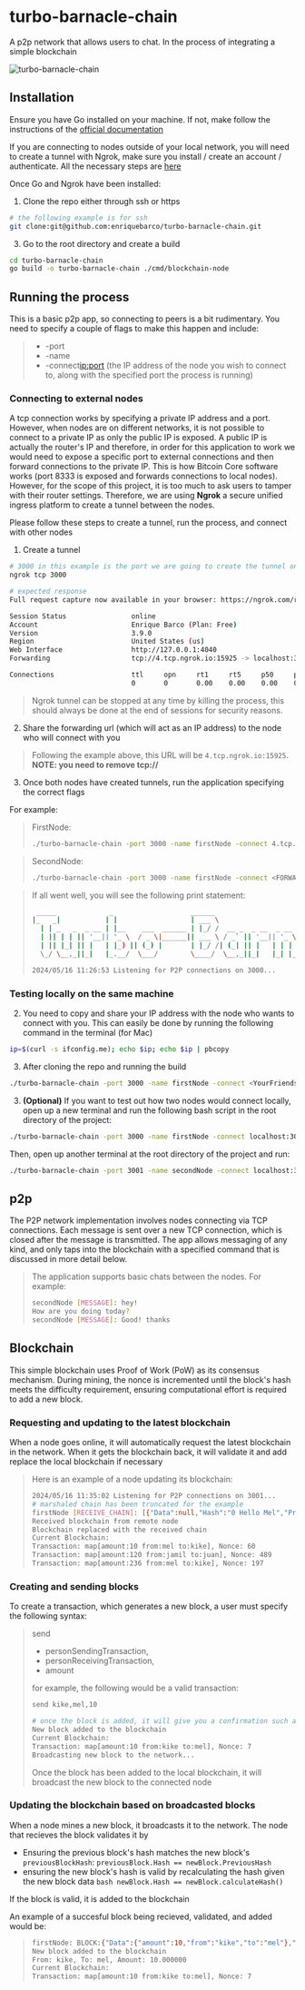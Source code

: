 # turbo-barnacle-chain
A p2p network that allows users to chat. In the process of integrating a simple blockchain

![turbo-barnacle-chain](./turbo-barnacle-chain.webp)


## Installation
Ensure you have Go installed on your machine. If not, make follow the instructions of the [official documentation](https://go.dev/doc/install)

If you are connecting to nodes outside of your local network, you will need to create a tunnel with Ngrok, make sure you install / create an account / authenticate. All the necessary steps are [here](https://dashboard.ngrok.com/signup)

Once Go and Ngrok have been installed:

1. Clone the repo either through ssh or https
```bash
# the following example is for ssh
git clone:git@github.com:enriquebarco/turbo-barnacle-chain.git
```
3. Go to the root directory and create a build
```bash
cd turbo-barnacle-chain
go build -o turbo-barnacle-chain ./cmd/blockchain-node
```

## Running the process

This is a basic p2p app, so connecting to peers is a bit rudimentary. You need to specify a couple of flags to make this happen and include: 
> - -port <the port your node will live and the application will run>
> - -name <the name your node will identify as>
> - -connect<ip:port> (the IP address of the node you wish to connect to, along with the specified port the process is running)

### Connecting to external nodes
A tcp connection works by specifying a private IP address and a port. However, when nodes are on different networks, it is not possible to connect to a private IP as only the public IP is exposed. A public IP is actually the router's IP and therefore, in order for this application to work we would need to expose a specific port to external connections and then forward connections to the private IP. This is how Bitcoin Core software works (port 8333 is exposed and forwards connections to local nodes). However, for the scope of this project, it is too much to ask users to tamper with their router settings. Therefore, we are using **Ngrok** a secure unified ingress platform to create a tunnel between the nodes.

Please follow these steps to create a tunnel, run the process, and connect with other nodes

1. Create a tunnel 
```bash
# 3000 in this example is the port we are going to create the tunnel on
ngrok tcp 3000
```

```bash
# expected response
Full request capture now available in your browser: https://ngrok.com/r/ti

Session Status                online
Account                       Enrique Barco (Plan: Free)
Version                       3.9.0
Region                        United States (us)
Web Interface                 http://127.0.0.1:4040
Forwarding                    tcp://4.tcp.ngrok.io:15925 -> localhost:3000

Connections                   ttl     opn     rt1     rt5     p50     p90
                              0       0       0.00    0.00    0.00    0.00
```

> Ngrok tunnel can be stopped at any time by killing the process, this should always be done at the end of sessions for security reasons.

2. Share the forwarding url (which will act as an IP address) to the node who will connect with you

> Following the example above, this URL will be `4.tcp.ngrok.io:15925`. **NOTE: you need to remove tcp://**

3. Once both nodes have created tunnels, run the application specifying the correct flags

For example:

> FirstNode:
> ```bash
> ./turbo-barnacle-chain -port 3000 -name firstNode -connect 4.tcp.ngrok.io:15925
> ```

> SecondNode:
> ```bash
> ./turbo-barnacle-chain -port 3000 -name firstNode -connect <FORWARDING_URL>
> ```

> If all went well, you will see the following print statement:
> ```bash
>  _____             _                   ______                                   _                _____  _             _
> |_   _|           | |                  | ___ \                                 | |              /  __ \| |           (_)
>   | | _   _  _ __ | |__    ___  ______ | |_/ /  __ _  _ __  _ __    __ _   ___ | |  ___  ______ | /  \/| |__    __ _  _  _ __> 
>   | || | | || '__|| '_ \  / _ \|______|| ___ \ / _` || '__|| '_ \  / _` | / __|| | / _ \|______|| |    | '_ \  / _` || || '_ \
>   | || |_| || |   | |_) || (_) |       | |_/ /| (_| || |   | | | || (_| || (__ | ||  __/        | \__/\| | | || (_| || || | | |
>   \_/ \__,_||_|   |_.__/  \___/        \____/  \__,_||_|   |_| |_| \__,_| \___||_| \___|         \____/|_| |_| \__,_||_||_| |_|
>
> 2024/05/16 11:26:53 Listening for P2P connections on 3000...


### Testing locally on the same machine
2. You need to copy and share your IP address with the node who wants to connect with you. This can easily be done by running the following command in the terminal (for Mac)
```bash
ip=$(curl -s ifconfig.me); echo $ip; echo $ip | pbcopy
```

3. After cloning the repo and running the build
```bash
./turbo-barnacle-chain -port 3000 -name firstNode -connect <YourFriendsIPAddress>:3000
```

3. **(Optional)** If you want to test out how two nodes would connect locally, open up a new terminal and run the following bash script in the root directory of the project:
```bash
./turbo-barnacle-chain -port 3000 -name firstNode -connect localhost:3001
```
Then, open up another terminal at the root directory of the project and run:
```bash
./turbo-barnacle-chain -port 3001 -name secondNode -connect localhost:3000
```


## p2p

The P2P network implementation involves nodes connecting via TCP connections. Each message is sent over a new TCP connection, which is closed after the message is transmitted. The app allows messaging of any kind, and only taps into the blockchain with a specified command that is discussed in more detail below.

> The application supports basic chats between the nodes. For example:
> ```bash
> secondNode [MESSAGE]: hey!
> How are you doing today?
> secondNode [MESSAGE]: Good! thanks
> ```


## Blockchain 

This simple blockchain uses Proof of Work (PoW) as its consensus mechanism. During mining, the nonce is incremented until the block's hash meets the difficulty requirement, ensuring computational effort is required to add a new block.

### Requesting and updating to the latest blockchain

When a node goes online, it will automatically request the latest blockchain in the network. When it gets the blockchain back, it will validate it and add replace the local blockchain if necessary

> Here is an example of a node updating its blockchain:
> ```bash
> 2024/05/16 11:35:02 Listening for P2P connections on 3001...
> # marshaled chain has been truncated for the example
> firstNode [RECEIVE_CHAIN]: [{"Data":null,"Hash":"0 Hello Mel","PreviousHash":"","Timestamp":"2024-05-16T15:26:53.56527Z","Nonce":0},{"Data":{"amount":10,"from":"mel","to":"kike"}...
> Received blockchain from remote node
> Blockchain replaced with the received chain
> Current Blockchain:
> Transaction: map[amount:10 from:mel to:kike], Nonce: 60
> Transaction: map[amount:120 from:jamil to:juan], Nonce: 489
> Transaction: map[amount:236 from:mel to:kike], Nonce: 197
> ```

### Creating and sending blocks

To create a transaction, which generates a new block, a user must specify the following syntax:

> send
>  - personSendingTransaction,
>  - personReceivingTransaction,
>  - amount
>
> for example, the following would be a valid transaction:
>
> 
>```bash
>send kike,mel,10
>
># once the block is added, it will give you a confirmation such as:
>New block added to the blockchain
>Current Blockchain:
>Transaction: map[amount:10 from:kike to:mel], Nonce: 7
>Broadcasting new block to the network...
>```
>
> Once the block has been added to the local blockchain, it will broadcast the new block to the
> connected node

### Updating the blockchain based on broadcasted blocks

When a node mines a new block, it broadcasts it to the network. The node that recieves the block validates it by
- Ensuring the previous block's hash matches the new block's `previousBlockHash`: `previousBlock.Hash == newBlock.PreviousHash`
- ensuring the new block's hash is valid by recalculating the hash given the new block data `bash newBlock.Hash == newBlock.calculateHash()`

If the block is valid, it is added to the blockchain

An example of a succesful block being recieved, validated, and added would be:
>
>```bash
> firstNode: BLOCK:{"Data":{"amount":10,"from":"kike","to":"mel"},"Hash":"0014f8f216f57293931ff2d90f4748e9b08e5cbfe8414594601b85263b96dfb6","PreviousHash":"0 Hello Mel","Timestamp":"2024-05-15T03:38:59.374901Z","Nonce":7}
> New block added to the blockchain
> From: kike, To: mel, Amount: 10.000000
>Current Blockchain:
>Transaction: map[amount:10 from:kike to:mel], Nonce: 7
>```
